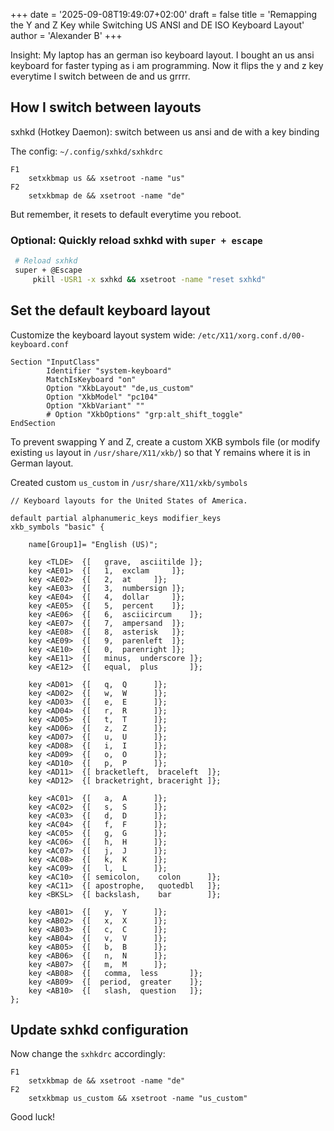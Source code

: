 +++
date = '2025-09-08T19:49:07+02:00'
draft = false
title = 'Remapping the Y and Z Key while Switching US ANSI and DE ISO Keyboard Layout'
author = 'Alexander B'
+++


Insight: My laptop has an german iso keyboard layout. I bought an us ansi keyboard for faster typing as i am programming. Now it flips the y and z key everytime I switch between de and us grrrr.


<!--more-->

## How I switch between layouts
sxhkd (Hotkey Daemon): switch between us ansi and de with a key binding

The config: `~/.config/sxhkd/sxhkdrc`

```sxhkdrc
F1
    setxkbmap us && xsetroot -name "us"
F2
    setxkbmap de && xsetroot -name "de"
```

But remember, it resets to default everytime you reboot.

### Optional: Quickly reload sxhkd with `super + escape`

```bash
 # Reload sxhkd 
 super + @Escape
     pkill -USR1 -x sxhkd && xsetroot -name "reset sxhkd"
```

## Set the default keyboard layout
Customize the keyboard layout system wide: `/etc/X11/xorg.conf.d/00-keyboard.conf`

```vim
Section "InputClass"
        Identifier "system-keyboard"
        MatchIsKeyboard "on"
        Option "XkbLayout" "de,us_custom"
        Option "XkbModel" "pc104"
        Option "XkbVariant" ""
        # Option "XkbOptions" "grp:alt_shift_toggle"
EndSection
```


To prevent swapping Y and Z, create a custom XKB symbols file (or modify existing `us` layout in `/usr/share/X11/xkb/`) so that Y remains where it is in German layout.

Created custom `us_custom` in `/usr/share/X11/xkb/symbols`

```us_custom
// Keyboard layouts for the United States of America.

default partial alphanumeric_keys modifier_keys
xkb_symbols "basic" {

    name[Group1]= "English (US)";

    key <TLDE>	{[   grave,	 asciitilde	]};
    key <AE01>	{[	 1,	 exclam		]};
    key <AE02>	{[	 2,	 at		]};
    key <AE03>	{[	 3,	 numbersign	]};
    key <AE04>	{[	 4,	 dollar		]};
    key <AE05>	{[	 5,	 percent	]};
    key <AE06>	{[	 6,	 asciicircum	]};
    key <AE07>	{[	 7,	 ampersand	]};
    key <AE08>	{[	 8,	 asterisk	]};
    key <AE09>	{[	 9,	 parenleft	]};
    key <AE10>	{[	 0,	 parenright	]};
    key <AE11>	{[   minus,	 underscore	]};
    key <AE12>	{[   equal,	 plus		]};

    key <AD01>	{[	 q,	 Q		]};
    key <AD02>	{[	 w,	 W		]};
    key <AD03>	{[	 e,	 E		]};
    key <AD04>	{[	 r,	 R		]};
    key <AD05>	{[	 t,	 T		]};
    key <AD06>	{[	 z,	 Z		]};
    key <AD07>	{[	 u,	 U		]};
    key <AD08>	{[	 i,	 I		]};
    key <AD09>	{[	 o,	 O		]};
    key <AD10>	{[	 p,	 P		]};
    key <AD11>	{[ bracketleft,	 braceleft	]};
    key <AD12>	{[ bracketright, braceright	]};

    key <AC01>	{[	 a,	 A		]};
    key <AC02>	{[	 s,	 S		]};
    key <AC03>	{[	 d,	 D		]};
    key <AC04>	{[	 f,	 F		]};
    key <AC05>	{[	 g,	 G		]};
    key <AC06>	{[	 h,	 H		]};
    key <AC07>	{[	 j,	 J		]};
    key <AC08>	{[	 k,	 K		]};
    key <AC09>	{[	 l,	 L		]};
    key <AC10>	{[ semicolon,	 colon		]};
    key <AC11>	{[ apostrophe,	 quotedbl	]};
    key <BKSL>	{[ backslash,	 bar		]};

    key <AB01>	{[	 y,	 Y		]};
    key <AB02>	{[	 x,	 X		]};
    key <AB03>	{[	 c,	 C		]};
    key <AB04>	{[	 v,	 V		]};
    key <AB05>	{[	 b,	 B		]};
    key <AB06>	{[	 n,	 N		]};
    key <AB07>	{[	 m,	 M		]};
    key <AB08>	{[   comma,	 less		]};
    key <AB09>	{[  period,	 greater	]};
    key <AB10>	{[   slash,	 question	]};
};

```

## Update sxhkd configuration
Now change the `sxhkdrc` accordingly:

```sxhkdrc
F1
    setxkbmap de && xsetroot -name "de"
F2
    setxkbmap us_custom && xsetroot -name "us_custom"
```


Good luck!
